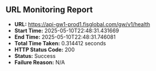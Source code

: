 ## URL Monitoring Report

- **URL:** https://api-gw1-prod1.fisglobal.com/gw/v1/health
- **Start Time:** 2025-05-10T22:48:31.431669
- **End Time:** 2025-05-10T22:48:31.746081
- **Total Time Taken:** 0.314412 seconds
- **HTTP Status Code:** 200
- **Status:** Success
- **Failure Reason:** N/A
